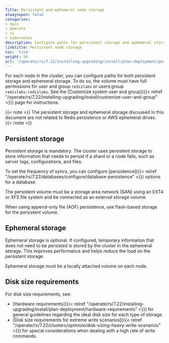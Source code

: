 ```yaml
---
Title: Persistent and ephemeral node storage
alwaysopen: false
categories:
- docs
- operate
- rs
- kubernetes
description: Configure paths for persistent storage and ephemeral storage.
linktitle: Persistent node storage
toc: 'true'
weight: 50
url: '/operate/rs/7.22/installing-upgrading/install/plan-deployment/persistent-ephemeral-storage/'
---
```

For each node in the cluster, you can configure paths for both persistent
storage and ephemeral storage. To do so, the volume must have full permissions for user and group `redislabs` or users:group `redislabs:redislabs`. See the [Customize system user and group]({{< relref "/operate/rs/7.22/installing-upgrading/install/customize-user-and-group" >}}) page for instructions.

{{< note >}}
The persistent storage and ephemeral storage discussed in this document are not related
to Redis persistence or AWS ephemeral drives.
{{< /note >}}

## Persistent storage

Persistent storage is mandatory. The cluster uses persistent storage to store
information that needs to persist if a shard or a node fails,
such as server logs, configurations, and files.

To set the frequency of syncs, you can configure [persistence]({{< relref "/operate/rs/7.22/databases/configure/database-persistence" >}})
options for a database.
    
The persistent volume must be a storage area network (SAN)
using an EXT4 or XFS file system and be connected as an external storage volume.
    
When using append-only file (AOF) persistence, use flash-based storage
for the persistent volume.

## Ephemeral storage

Ephemeral storage is optional. If configured, temporary information that does not need to be persisted is stored by the cluster in the ephemeral storage.
This improves performance and helps reduce the load on the persistent storage.

Ephemeral storage must be a locally attached volume on each node.

## Disk size requirements

For disk size requirements, see:

- [Hardware
    requirements]({{< relref "/operate/rs/7.22/installing-upgrading/install/plan-deployment/hardware-requirements" >}})
    for general guidelines regarding the ideal disk size for each type of
    storage.
- [Disk size requirements for extreme write
    scenarios]({{< relref "/operate/rs/7.22/clusters/optimize/disk-sizing-heavy-write-scenarios" >}})
    for special considerations when dealing with a high rate of write
    commands.
